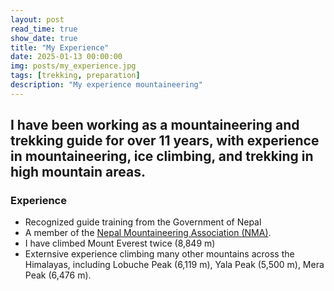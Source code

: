 ```yaml
---
layout: post
read_time: true
show_date: true
title: "My Experience"
date: 2025-01-13 00:00:00
img: posts/my_experience.jpg
tags: [trekking, preparation]
description: "My experience mountaineering"
---
```


## I have been working as a mountaineering and trekking guide for over 11 years, with experience in mountaineering, ice climbing, and trekking in high mountain areas.

### Experience

- Recognized guide training from the Government of Nepal
- A member of the [Nepal Mountaineering Association (NMA)](https://www.nepalmountaineering.org/home).
- I have climbed Mount Everest twice (8,849 m)
- Externsive experience climbing many other mountains across the Himalayas, including Lobuche Peak (6,119 m), Yala Peak (5,500 m), Mera Peak (6,476 m).
